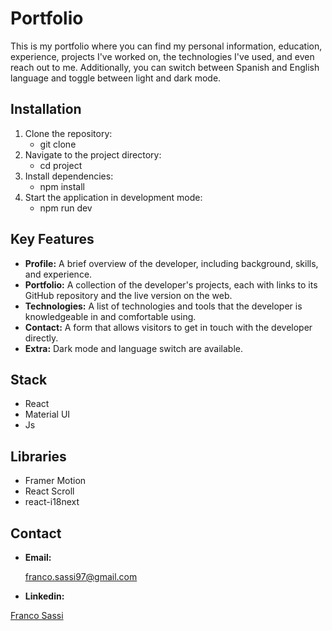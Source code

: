 # Portfolio

This is my portfolio where you can find my personal information, education, experience, projects I've worked on, the technologies I've used, and even reach out to me. Additionally, you can switch between Spanish and English language and toggle between light and dark mode.

## Installation
1. Clone the repository:
   - git clone
2. Navigate to the project directory:
   - cd project
3. Install dependencies:
   - npm install
4. Start the application in development mode:
   - npm run dev
  
## Key Features
- **Profile:**
  A brief overview of the developer, including background, skills, and experience.
- **Portfolio:**
  A collection of the developer's projects, each with links to its GitHub repository and the live version on the web.
- **Technologies:**
  A list of technologies and tools that the developer is knowledgeable in and comfortable using.
- **Contact:**
  A form that allows visitors to get in touch with the developer directly.
- **Extra:**
  Dark mode and language switch are available.


## Stack
- React
- Material UI
- Js

## Libraries
- Framer Motion
- React Scroll
- react-i18next
  
## Contact
- **Email:**

  franco.sassi97@gmail.com

- **Linkedin:**
  
<a href="https://www.linkedin.com/in/sassifranco/">
   
   Franco Sassi
 
  </a>
 
